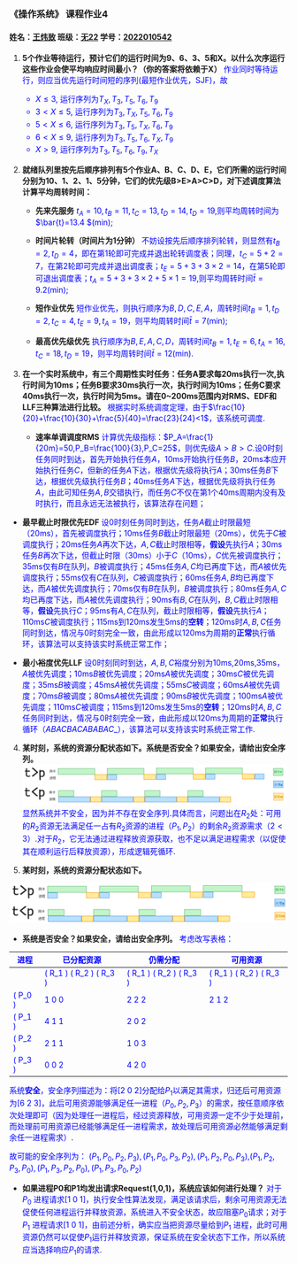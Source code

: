 ### 《操作系统》 课程作业4

#### 姓名：<u>王炜致</u> 班级：<u>无22</u> 学号：<u>2022010542</u>

1. **5个作业等待运行，预计它们的运行时间为9、6、3、5和X。以什么次序运行这些作业会使平均响应时间最小？（你的答案将依赖于X）**
<font color=Blue> 作业同时等待运行，则应当优先运行时间短的序列(最短作业优先，SJF)，故
   - $X\le3$, 运行序列为$T_X, T_3, T_5, T_6, T_9$
   - $3<X\le5$, 运行序列为$T_3, T_X, T_5, T_6, T_9$
   - $5<X\le6$, 运行序列为$T_3, T_5, T_X, T_6, T_9$
   - $6<X\le9$, 运行序列为$T_3, T_5, T_6, T_X, T_9$
   - $X>9$, 运行序列为$T_3, T_5, T_6, T_9, T_X$

</font>

2. **就绪队列里按先后顺序排列有5个作业A、B、C、D、E，它们所需的运行时间分别为10、1、2、1、5分钟，它们的优先级B>E>A>C>D，对下述调度算法计算平均周转时间：** 
   
   - **先来先服务** <font color=Blue> 
$t_A=10,t_B=11,t_C=13,t_D=14,t_D=19$,则平均周转时间为$\bar{t}=13.4 $(min);</font>

   - **时间片轮转（时间片为1分钟）** <font color=Blue> 
不妨设按先后顺序排列轮转，则显然有$t_B=2,t_D=4$，即在第1轮即可完成并退出轮转调度表；同理，$t_C=5+2=7$，在第2轮即可完成并退出调度表；$t_E=5+3+3\times2=14$，在第5轮即可退出调度表；$t_A=5+3+3\times2+5\times1=19$,则平均周转时间$\bar{t}=9.2$(min);</font>

   - **短作业优先** <font color=Blue> 
短作业优先，则执行顺序为$B,D,C,E,A$，周转时间$t_B=1,t_D=2,t_C=4,t_E=9,t_A=19$，则平均周转时间$\bar{t}=7$(min);</font>

   - **最高优先级优先** <font color=Blue> 
执行顺序为$B,E,A,C,D$，周转时间$t_B=1,t_E=6,t_A=16,t_C=18,t_D=19$，则平均周转时间$\bar{t}=12$(min).</font>


3. **在一个实时系统中，有三个周期性实时任务：任务A要求每20ms执行一次,执行时间为10ms；任务B要求30ms执行一次，执行时间为10ms；任务C要求40ms执行一次，执行时间为5ms。请在0~200ms范围内对RMS、EDF和LLF三种算法进行比较。**
<font color=Blue>根据实时系统调度定理，由于$\frac{10}{20}+\frac{10}{30}+\frac{5}{40}=\frac{23}{24}<1$，该系统可调度.</font>
   - **速率单调调度RMS** <font color=Blue>
计算优先级指标：$P_A=\frac{1}{20m}=50,P_B=\frac{100}{3},P_C=25$，则优先级$A>B>C$.设0时刻任务同时到达，首先开始执行任务$A$，10ms开始执行任务$B$，20ms本应开始执行任务$C$，但新的任务$A$下达，根据优先级将执行$A$；30ms任务$B$下达，根据优先级执行任务$B$；40ms任务$A$下达，根据优先级将执行任务$A$，由此可知任务$A,B$交错执行，而任务$C$不仅在第1个40ms周期内没有及时执行，而且永远无法被执行，该算法存在问题；
</font>

   - **最早截止时限优先EDF** <font color=Blue>
设0时刻任务同时到达，任务$A$截止时限最短（20ms），首先被调度执行；10ms任务$B$截止时限最短（20ms），优先于$C$被调度执行；20ms任务$A$再次下达，$A,C$截止时限相等，**假设**先执行$A$；30ms任务$B$再次下达，但截止时限（30ms）小于$C$（10ms），$C$优先被调度执行；35ms仅有$B$在队列，$B$被调度执行；45ms任务$A,C$均已再度下达，而$A$被优先调度执行；55ms仅有$C$在队列，$C$被调度执行；60ms任务$A,B$均已再度下达，而$A$被优先调度执行；70ms仅有$B$在队列，$B$被调度执行；80ms任务$A,C$均已再度下达，而$A$被优先调度执行；90ms有$B,C$在队列，$B,C$截止时限相等，**假设**先执行$C$；95ms有$A,C$在队列，截止时限相等，**假设**先执行$A$；110ms$C$被调度执行；115ms到120ms发生5ms的**空转**；120ms时$A,B,C$任务同时到达，情况与0时刻完全一致，由此形成以120ms为周期的**正常**执行循环，该算法可以支持该实时系统正常工作；
</font>

   - **最小裕度优先LLF** <font color=Blue>
设0时刻同时到达，$A,B,C$裕度分别为10ms,20ms,35ms，$A$被优先调度；10ms$B$被优先调度；20ms$A$被优先调度；30ms$C$被优先调度；35ms$B$被调度；45ms$A$被优先调度；55ms$C$被调度；60ms$A$被优先调度；70ms$B$被调度；80ms$A$被优先调度；90ms$B$被优先调度；100ms$A$被优先调度；110ms$C$被调度；115ms到120ms发生5ms的**空转**；120ms时$A,B,C$任务同时到达，情况与0时刻完全一致，由此形成以120ms为周期的**正常**执行循环（$ABACBACABABAC\_$），该算法可以支持该实时系统正常工作.
</font>

4. **某时刻，系统的资源分配状态如下。系统是否安全？如果安全，请给出安全序列。**
![alt text](image.png)
   <font color=Blue> 显然系统并不安全，因为并不存在安全序列.具体而言，问题出在$R_2$处：可用的$R_2$资源无法满足任一占有$R_2$资源的进程（$P_1,P_2$）的剩余$R_2$资源需求（$2<3$）.对于$R_2$，它无法通过进程释放资源获取，也不足以满足进程需求（以促使其在顺利运行后释放资源），形成逻辑死循环.
   
   </font>

5. **某时刻，系统的资源分配状态如下。**

![alt text](image-1.png)
   - **系统是否安全？如果安全，请给出安全序列。**
  <font color=Blue> 考虑改写表格：

  | 进程 | 已分配资源         | 仍需分配         | 可用资源         |
|------|--------------------|------------------|------------------|
|      | \( R_1 \) \( R_2 \) \( R_3 \) | \( R_1 \) \( R_2 \) \( R_3 \) | \( R_1 \) \( R_2 \) \( R_3 \) |
| \( P_0 \) | 1     0     0      | 2     2     2      | 2     1     2      |
| \( P_1 \) | 4     1     1      | 2     0     2      |                  |
| \( P_2 \) | 2     1     1      | 1     0     3      |                  |
| \( P_3 \) | 0     0     2      | 4     2     0      |                  |

  系统**安全**，安全序列描述为：将[2 0 2]分配给$P_1$以满足其需求，归还后可用资源为[6 2 3]，此后可用资源能够满足任一进程（$P_0,P_2,P_3$）的需求，按任意顺序依次处理即可（因为处理任一进程后，经过资源释放，可用资源一定不少于处理前，而处理前可用资源已经能够满足任一进程需求，故处理后可用资源必然能够满足剩余任一进程需求）.
  
  故可能的安全序列为：
  $(P_1,P_0,P_2,P_3),(P_1,P_0,P_3,P_2),(P_1,P_2,P_0,P_3),$$(P_1,P_2,P_3,P_0),(P_1,P_3,P_2,P_0),(P_1,P_3,P_0,P_2)$
 </font>

   - **如果进程P0和P1均发出请求Request(1,0,1)，系统应该如何进行处理？**
   <font color=Blue> 对于$P_0$ 进程请求[1 0 1]，执行安全性算法发现，满足该请求后，剩余可用资源无法促使任何进程运行并释放资源，系统进入不安全状态，故应阻塞$P_0$请求；对于$P_1$ 进程请求[1 0 1]，由前述分析，确实应当把资源尽量给到$P_1$ 进程，此时可用资源仍然可以促使$P_1$运行并释放资源，保证系统在安全状态下工作，所以系统应当选择响应$P_1$的请求. </font>
